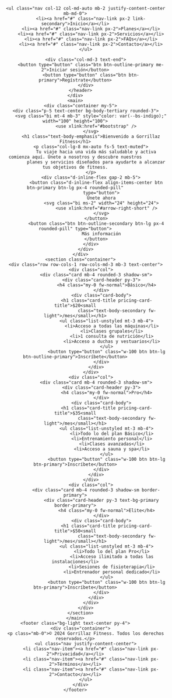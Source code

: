 <!DOCTYPE html>
<html>

<head>
    <meta charset="UTF-8">
    <meta name="viewport" content="width=device-width, initial-scale=1.0">
    <title>Gorrillaz Fitness</title>
    <link href="https://cdn.jsdelivr.net/npm/bootstrap@5.3.3/dist/css/bootstrap.min.css" rel="stylesheet"
        integrity="sha384-QWTKZyjpPEjISv5WaRU9OFeRpok6YctnYmDr5pNlyT2bRjXh0JMhjY6hW+ALEwIH" crossorigin="anonymous">
    <script src="https://cdn.jsdelivr.net/npm/bootstrap@5.3.3/dist/js/bootstrap.bundle.min.js"
        integrity="sha384-YvpcrYf0tY3lHB60NNkmXc5s9fDVZLESaAA55NDzOxhy9GkcIdslK1eN7N6jIeHz"
        crossorigin="anonymous"></script>
</head>

<body>
    <div class="container">
        <header
            class="d-flex flex-wrap align-items-center justify-content-center justify-content-md-between py-3 mb-4 border-bottom">
            <div class="col-md-3 mb-2 mb-md-0">
                <a href="/" class="d-inline-flex link-body-emphasis text-decoration-none">
                    <svg class="bi" width="40" height="32" role="img" aria-label="Bootstrap">
                        <use xlink:href="#bootstrap" />
                    </svg>
                </a>
            </div>

            <ul class="nav col-12 col-md-auto mb-2 justify-content-center mb-md-0">
                <li><a href="#" class="nav-link px-2 link-secondary">Inicio</a></li>
                <li><a href="#" class="nav-link px-2">Planes</a></li>
                <li><a href="#" class="nav-link px-2">Servicios</a></li>
                <li><a href="#" class="nav-link px-2">FAQs</a></li>
                <li><a href="#" class="nav-link px-2">Contacto</a></li>
            </ul>

            <div class="col-md-3 text-end">
                <button type="button" class="btn btn-outline-primary me-2">Iniciar sesión</button>
                <button type="button" class="btn btn-primary">Regístrate</button>
            </div>
        </header>
    </div>
    <main>
        <div class="container my-5">
            <div class="p-5 text-center bg-body-tertiary rounded-3">
                <svg class="bi mt-4 mb-3" style="color: var(--bs-indigo);" width="100" height="100">
                    <use xlink:href="#bootstrap" />
                </svg>
                <h1 class="text-body-emphasis">Bienvenido a Gorrillaz Fitness</h1>
                <p class="col-lg-8 mx-auto fs-5 text-muted">
                    Tu viaje hacia una vida más saludable y activa comienza aquí. Únete a nosotros y descubre nuestros
                    planes y servicios diseñados para ayudarte a alcanzar tus objetivos de fitness.
                </p>
                <div class="d-inline-flex gap-2 mb-5">
                    <button class="d-inline-flex align-items-center btn btn-primary btn-lg px-4 rounded-pill"
                        type="button">
                        Únete ahora
                        <svg class="bi ms-2" width="24" height="24">
                            <use xlink:href="#arrow-right-short" />
                        </svg>
                    </button>
                    <button class="btn btn-outline-secondary btn-lg px-4 rounded-pill" type="button">
                        Más información
                    </button>
                </div>
            </div>
        </div>
        <section class="container">
            <div class="row row-cols-1 row-cols-md-3 mb-3 text-center">
                <div class="col">
                    <div class="card mb-4 rounded-3 shadow-sm">
                        <div class="card-header py-3">
                            <h4 class="my-0 fw-normal">Básico</h4>
                        </div>
                        <div class="card-body">
                            <h1 class="card-title pricing-card-title">$20<small
                                    class="text-body-secondary fw-light">/mes</small></h1>
                            <ul class="list-unstyled mt-3 mb-4">
                                <li>Acceso a todas las máquinas</li>
                                <li>Clases grupales</li>
                                <li>1 consulta de nutrición</li>
                                <li>Acceso a duchas y vestuarios</li>
                            </ul>
                            <button type="button" class="w-100 btn btn-lg btn-outline-primary">Inscríbete</button>
                        </div>
                    </div>
                </div>
                <div class="col">
                    <div class="card mb-4 rounded-3 shadow-sm">
                        <div class="card-header py-3">
                            <h4 class="my-0 fw-normal">Pro</h4>
                        </div>
                        <div class="card-body">
                            <h1 class="card-title pricing-card-title">$35<small
                                    class="text-body-secondary fw-light">/mes</small></h1>
                            <ul class="list-unstyled mt-3 mb-4">
                                <li>Todo lo del plan Básico</li>
                                <li>Entrenamiento personal</li>
                                <li>Clases avanzadas</li>
                                <li>Acceso a sauna y spa</li>
                            </ul>
                            <button type="button" class="w-100 btn btn-lg btn-primary">Inscríbete</button>
                        </div>
                    </div>
                </div>
                <div class="col">
                    <div class="card mb-4 rounded-3 shadow-sm border-primary">
                        <div class="card-header py-3 text-bg-primary border-primary">
                            <h4 class="my-0 fw-normal">Elite</h4>
                        </div>
                        <div class="card-body">
                            <h1 class="card-title pricing-card-title">$50<small
                                    class="text-body-secondary fw-light">/mes</small></h1>
                            <ul class="list-unstyled mt-3 mb-4">
                                <li>Todo lo del plan Pro</li>
                                <li>Acceso ilimitado a todas las instalaciones</li>
                                <li>Sesiones de fisioterapia</li>
                                <li>Entrenador personal dedicado</li>
                            </ul>
                            <button type="button" class="w-100 btn btn-lg btn-primary">Inscríbete</button>
                        </div>
                    </div>
                </div>
            </div>
        </section>
    </main>
    <footer class="bg-light text-center py-4">
        <div class="container">
            <p class="mb-0">© 2024 Gorrillaz Fitness. Todos los derechos reservados.</p>
            <ul class="nav justify-content-center">
                <li class="nav-item"><a href="#" class="nav-link px-2">Privacidad</a></li>
                <li class="nav-item"><a href="#" class="nav-link px-2">Términos</a></li>
                <li class="nav-item"><a href="#" class="nav-link px-2">Contacto</a></li>
            </ul>
        </div>
    </footer>
</body>
</html>
